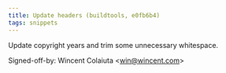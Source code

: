 ```yaml
---
title: Update headers (buildtools, e0fb6b4)
tags: snippets
---
```


Update copyright years and trim some unnecessary whitespace.

Signed-off-by: Wincent Colaiuta &lt;win@wincent.com&gt;
